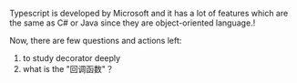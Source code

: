 Typescript is developed by Microsoft and it has a lot of features which are the same as C# or Java since they are object-oriented language.!

Now, there are few questions and actions left:
1. to study decorator deeply
2. what is the "回调函数"？

